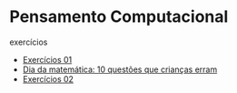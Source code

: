 # Pensamento Computacional

exercícios

- [Exercícios 01](PC-exercicios-01.md)
- [Dia da matemática: 10 questões que crianças erram](https://g1.globo.com/educacao/noticia/2025/05/06/dia-da-matematica-10-questoes-que-criancas-erram.ghtml)
- [Exercícios 02](PC-exercicios-02.md)